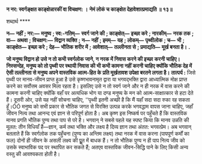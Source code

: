 **न नर: स्वर्गङ्क्षत काङ्क्षेन्नारकीं वा विचक्षण: ।** **नेमं लोकं च काङ्क्षेत देहावेशात्प्रमाद्यति ॥ १३॥** 

शब्दार्थ **** 

**न—** **नहीं** **; नर:—** **मनुष्य** **; स्व:-गतिम्—** **स्वर्ग जाने की** **; काङ्क्षेत्—** **इच्छा करे** **; नारकीम्—** **नरक तक** **; वा—** **अथवा** **;** **विचक्षण:—** **विद्वान व्यक्ति** **; न—** **नहीं** **; इमम्—** **यह** **; लोकम्—** **पृथ्वीलोक** **; च—** **भी** **; काङ्क्षेत—** **इच्छा करे** **; देह—** **भौतिक शरीर** **में** **; आवेशात्—** **तल्लीनता से** **; प्रमाद्यति—** **मूर्ख बनता है।** **.** 

**जो मनुष्य विद्वान हो उसे न तो कभी स्वर्गलोक जाने, न नरक में निवास करने की इच्छा** **करनी चाहिए। निस्सन्देह, मनुष्य को तो पृथ्वी पर स्थायी निवास की भी कभी कामना नहीं** **करनी चाहिए क्योंकि भौतिक देह में ऐसी तल्लीनता से मनुष्य अपने वास्तविक आत्म-हित के** **प्रति मूर्खतावश उपेक्षा बरतने लगता है।** **तात्पर्य :** जिसे पृथ्वी पर मानव-जीवन प्राप्त हुआ है उसे कृष्णभावनामृत द्वारा या भगवद्भक्ति द्वारा आध्यात्मिक मोक्ष प्राप्त करने का सर्वोत्तम अवसर मिला रहता है। इसलिए उसे न तो स्वर्ग जाने और न ही नरक में वास करने की कामना करनी चाहिए क्योंकि वहाँ पर अत्यधिक भोग या दण्ड मनुष्य के मन को आत्म-साक्षात्कार से हटा देते हैं। दूसरी ओर, उसे यह नहीं सोचना चाहिए, ''पृथ्वी इतनी अच्छी है कि मैं यहाँ सदा सदा रुका रह सकता हूँ।ÓÓ मनुष्य को सभी प्रकार से भौतिक जगत से विरक्ति उत्पन्न करके भगवद्धाम वापस जाना चाहिए, जहाँ जीवन नित्य तथा आनन्द एवं ज्ञान से परिपूर्ण होता है। अब कृष्ण इस निष्कर्ष पर पहुँचते हैं कि वास्तविक मानव प्रगति भौतिक पुण्य तथा पाप से परे है। भगवान् ने सबसे पहले यह स्पष्ट किया कि मानव उन्नति की मूलत: तीन विधियाँ हैं—ज्ञान, कर्म तथा भक्ति और लक्ष्य है दिव्य ज्ञान तथा अंतत: भगवत्प्रेम। अब भगवान् बतलाते हैं कि स्वर्गलोक तक पहुँचना (पुण्य का अन्तिम लक्ष्य) तथा नरक में वास करना (पापपूर्ण कर्मों का फल) दोनों ही जीवन के असली लक्ष्य की पूॢत में बाधक हैं। न तो भौतिक पुण्य न ही पाप नित्य जीव को उसके स्वाभाविक पद पर स्थापित कर सकते हैं; अतएव वास्तविक जीवन-सिद्धि पाने के लिए किसी अन्य वस्तु की आवश्यकता होती है।  